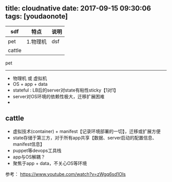 
title: cloudnative
date: 2017-09-15 09:30:06
tags: [youdaonote]
---

sdf|特点|说明
---|---|---
pet|1.物理机|dsf
cattle | 



pet

---
 - 物理机 或 虚拟机
 - OS + app + data
 - stateful : LB后的server对state有粘性sticky【1对1】
 - server对OS环境的依赖性极大，迁移扩展困难
 - 


cattle
---
 - 虚拟技术(container) + manifest【记录环境部署的一切】，迁移或扩展方便
 - state存储于第三方，对于所有app共享【数据、server启动的配置信息、manifest信息】
 - puppet等devops工具栈
 - app与OS解耦？
 - 聚焦于app + data，不关心OS等环境
 


参考： https://www.youtube.com/watch?v=zWgq6sd1Ols
